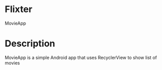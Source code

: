 # Flixter
MovieApp

# Description

MovieApp is a simple Android app that uses RecyclerView to show list of movies
